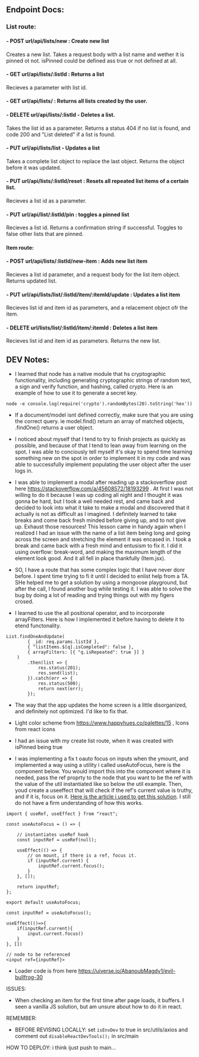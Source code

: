 ## Endpoint Docs:

### List route:

#### - POST url/api/lists/new : Create new list

Creates a new list. Takes a request body with a list name and wether it is pinned ot not. isPinned could be defined ass true or not defined at all.

#### - GET url/api/lists/:listId : Returns a list

Recieves a parameter with list id.

#### - GET url/api/lists/ : Returns all lists created by the user.

#### - DELETE url/api/lists/:listId - Deletes a list.

Takes the list id as a parameter. Returns a status 404 if no list is found, and code 200 and "List deleted" if a list is found.

#### - PUT url/api/lists/list - Updates a list

Takes a complete list object to replace the last object. Returns the object before it was updated.

#### - PUT url/api/lists/:listId/reset : Resets all repeated list items of a certain list.

Recieves a list id as a parameter.

#### - PUT url/api/list/:listId/pin : toggles a pinned list

Recieves a list id. Returns a confirmation string if successful. Toggles to false other lists that are pinned.

#### Item route:

#### - POST url/api/lists/:listId/new-item : Adds new list item

Recieves a list id parameter, and a request body for the list item object. Returns updated list.

#### - PUT url/api/lists/list/:listId/item/:itemId/update : Updates a list item

Recieves list id and item id as parameters, and a relacement object ofr the item.

#### - DELETE url/lists/list/:listId/item/:itemId : Deletes a list item

Recieves list id and item id as parameters. Returns the new list.


## DEV Notes:

- I learned that node has a native module that hs cryptographic functionality, including generating cryptographic strings of random text, a sign and verify function, and hashing, called crypto. Here is an example of how to use it to generate a secret key.

`node -e console.log(require('crypto').randomBytes(20).toString('hex'))`

- If a document/model isnt defined correctly, make sure that you are using the correct query. ie model.find() return an array of matched objects, .findOne() returns a user object.

- I noticed about myself that I tend to try to finish projects as quickly as possible, and because of that I tend to lean away from learning on the spot. I was able to conciously tell myself it's okay to spend time learning something new on the spot in order to implement it in my code and was able to successfully implement populating the user object after the user logs in.

- I was able to implement a modal after reading up a stackoverflow post here https://stackoverflow.com/a/45608572/18193299 . At first I was not willing to do it because I was up coding all night and I thought it was gonna be hard, but I took a well needed rest, and came back and decided to look into what it take to make a modal and discovered that it actually is not as difficult as I imagined. I definitely learned to take breaks and come back fresh minded before giving up, and to not give up. Exhaust those resources! This lesson came in handy again when I realized I had an issue with the name of a list item being long and going across the screen and stretching the element it was encased in. I took a break and came back with a fresh mind and entusism to fix it. I did it using overflow: break-word, and making the maximum length of the element look good. And it all fell in place thankfully (Item.jsx).

- SO, I have a route that has some complex logic that I have never donr before. I spent time trying to fi it until I decided to enlist help from a TA. SHe helped me to get a solution by using a mongoose playground, but after the call, I found another bug while testing it. I was able to solve the bug by doing a lot of reading and trying things out with my figers crosed.

- I learned to use the all positional operator, and to incorporate arrayFilters. Here is how I implemented it before having to delete it to etend functonality.

```
List.findOneAndUpdate(
        { _id: req.params.listId },
        { "listItems.$[q].isCompleted": false },
        { arrayFilters: [{ "q.isRepeated": true }] }
    )
        .then(list => {
            res.status(201);
            res.send(list);
        }).catch(err => {
            res.status(500);
            return next(err);
        });
```

- The way that the app updates the home screen is a little disorganized, and definitely not optimized. I'd like to fix that. 

- Light color scheme from https://www.happyhues.co/palettes/15 , Icons from react icons

- I had an issue with my create list route, when it was created with isPinned being true

- I was implementing a fix t oauto focus on inputs when the ymount, and implemented a way using a utility i called useAutoFocus, here is the component below. You would import this into the component where it is needed, pass the ref proprty to the node that you want to be the ref with the value of the util instantiated like so below the util example. Then, youd create a useeffect that will check if the ref's current value is truthy, and if it is, focus on it. [Here is the article i used to get this solution](https://blog.logrocket.com/how-to-autofocus-using-react-hooks/). I still do not have a firm understanding of how this works.

```
import { useRef, useEffect } from "react";

const useAutoFocus = () => {

    // instantiates useRef hook
    const inputRef = useRef(null);

    useEffect(() => {
        // on mount, if there is a ref, focus it.
        if (inputRef.current) {
            inputRef.current.focus();
        }
    }, []);

    return inputRef;
};

export default useAutoFocus;
```

```
const inputRef = useAutoFocus();

useEffect(()=>{
    if(inputRef.current){
        input.current.focus()
    }
}, [])

// node to be referenced
<input ref={inputRef}>
```

- Loader code is from here https://uiverse.io/AbanoubMagdy1/evil-bullfrog-30

ISSUES:

- When checking an item for the first time after page loads, it buffers. I seen a vanilla JS solution, but am unsure about how to do it in react.

REMEMBER:
- BEFORE REVISING LOCALLY: set `isEnvDev` to true in src/utils/axios and comment out `disableReactDevTools();` in src/main

HOW TO DEPLOY:
i think ijust push to main...